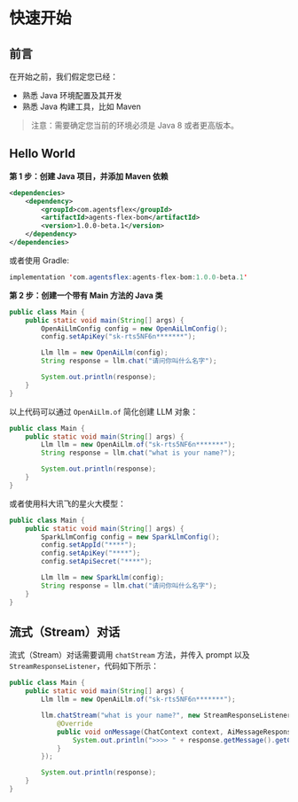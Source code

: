 # 快速开始

## 前言

在开始之前，我们假定您已经：

- 熟悉 Java 环境配置及其开发
- 熟悉 Java 构建工具，比如 Maven

> 注意：需要确定您当前的环境必须是 Java 8 或者更高版本。

## Hello World

**第 1 步：创建 Java 项目，并添加 Maven 依赖**

```xml
<dependencies>
    <dependency>
        <groupId>com.agentsflex</groupId>
        <artifactId>agents-flex-bom</artifactId>
        <version>1.0.0-beta.1</version>
    </dependency>
</dependencies>
```

或者使用 Gradle:

```java
implementation 'com.agentsflex:agents-flex-bom:1.0.0-beta.1'
```

**第 2 步：创建一个带有 Main 方法的 Java 类**

```java
public class Main {
    public static void main(String[] args) {
        OpenAiLlmConfig config = new OpenAiLlmConfig();
        config.setApiKey("sk-rts5NF6n*******");

        Llm llm = new OpenAiLlm(config);
        String response = llm.chat("请问你叫什么名字");

        System.out.println(response);
    }
}
```

以上代码可以通过 `OpenAiLlm.of` 简化创建 LLM 对象：


```java
public class Main {
    public static void main(String[] args) {
        Llm llm = new OpenAiLlm.of("sk-rts5NF6n*******");
        String response = llm.chat("what is your name?");

        System.out.println(response);
    }
}
```

或者使用科大讯飞的星火大模型：

```java
public class Main {
    public static void main(String[] args) {
        SparkLlmConfig config = new SparkLlmConfig();
        config.setAppId("****");
        config.setApiKey("****");
        config.setApiSecret("****");

        Llm llm = new SparkLlm(config);
        String response = llm.chat("请问你叫什么名字");
    }
}
```

## 流式（Stream）对话

流式（Stream）对话需要调用 `chatStream` 方法，并传入 prompt 以及 `StreamResponseListener`，代码如下所示：

```java
public class Main {
    public static void main(String[] args) {
        Llm llm = new OpenAiLlm.of("sk-rts5NF6n*******");

        llm.chatStream("what is your name?", new StreamResponseListener<AiMessageResponse, AiMessage>() {
            @Override
            public void onMessage(ChatContext context, AiMessageResponse response) {
                System.out.println(">>>> " + response.getMessage().getContent());
            }
        });

        System.out.println(response);
    }
}
```
